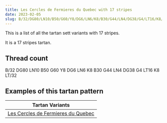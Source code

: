 ```yaml
---
title: Les Cercles de Fermieres du Quebec with 17 stripes
date: 2023-02-05
slug: B/32/DG80/LN10/B50/G60/Y8/DG6/LN6/K8/B30/G44/LN4/DG38/G4/LT16/K8/LT/32
---
```

This is a list of all the tartan sett variants with 17 stripes.

It is a 17 stripes tartan.


## Thread count
B/32 DG80 LN10 B50 G60 Y8 DG6 LN6 K8 B30 G44 LN4 DG38 G4 LT16 K8 LT/32

## Examples of this tartan pattern

| Tartan Variants |
|---------------|
| [Les Cercles de Fermieres du Quebec](/variants/b/32/dg80/ln10/b50/g60/y8/dg6/ln6/k8/b30/g44/ln4/dg38/g4/lt16/k8/lt/32-b304080-dg003000-g008000-k000000-lne0e0e0-lt806050-yf0c000)||
